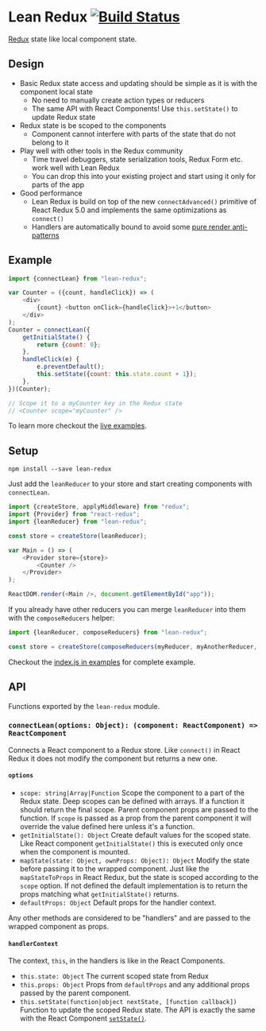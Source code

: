 
# Lean Redux [![Build Status](https://secure.travis-ci.org/epeli/lean-redux.png?branch=master)](http://travis-ci.org/epeli/lean-redux)

[Redux](http://redux.js.org/) state like local component state.

## Design


- Basic Redux state access and updating should be simple as it is with the
  component local state
  - No need to manually create action types or reducers
  - The same API with React Components! Use `this.setState()` to update Redux state
- Redux state is be scoped to the components
  - Component cannot interfere with parts of the state that do not belong to it
- Play well with other tools in the Redux community
  - Time travel debuggers, state serialization tools, Redux Form etc. work well with Lean Redux
  - You can drop this into your existing project and start using it only for
    parts of the app
- Good performance
  - Lean Redux is build on top of the new `connectAdvanced()` primitive of
    React Redux 5.0 and implements the same optimizations as `connect()`
  - Handlers are automatically bound to avoid some [pure render anti-patterns](https://medium.com/@esamatti/react-js-pure-render-performance-anti-pattern-fb88c101332f)


## Example

```js
import {connectLean} from "lean-redux";

var Counter = ({count, handleClick}) => (
    <div>
        {count} <button onClick={handleClick}>+1</button>
    </div>
);
Counter = connectLean({
    getInitialState() {
        return {count: 0};
    },
    handleClick(e) {
        e.preventDefault();
        this.setState({count: this.state.count + 1});
    },
})(Counter);

// Scope it to a myCounter key in the Redux state
// <Counter scope="myCounter" />
```

To learn more checkout the [live examples](https://epeli.github.io/lean-redux/examples/).

## Setup

    npm install --save lean-redux

Just add the `leanReducer` to your store and start creating components with
`connectLean`.

```js
import {createStore, applyMiddleware} from "redux";
import {Provider} from "react-redux";
import {leanReducer} from "lean-redux";

const store = createStore(leanReducer);

var Main = () => (
    <Provider store={store}>
        <Counter />
    </Provider>
);

ReactDOM.render(<Main />, document.getElementById("app"));
```

If you already have other reducers you can merge `leanReducer` into them with
the `composeReducers` helper:

```js
import {leanReducer, composeReducers} from "lean-redux";

const store = createStore(composeReducers(myReducer, myAnotherReducer, leanReducer));

```

Checkout the [index.js in
examples](https://github.com/epeli/lean-redux/blob/master/examples/index.js)
for complete example.

## API

Functions exported by the `lean-redux` module.

### `connectLean(options: Object): (component: ReactComponent) => ReactComponent`

Connects a React component to a Redux store. Like `connect()` in React Redux it
does not modify the component but returns a new one.

#### `options`

- `scope: string|Array|Function` Scope the component to a part of the Redux
  state. Deep scopes can be defined with arrays. If a function it should return
  the final scope. Parent component props are passed to the function.  If
  `scope` is passed as a prop from the parent component it will override the
  value defined here unless it's a function.
- `getInitialState(): Object` Create default values for the scoped state. Like
  React component `getInitialState()` this is executed only once when the
  component is mounted.
- `mapState(state: Object, ownProps: Object): Object` Modify the state before
  passing it to the wrapped component. Just like the `mapStateToProps` in React
  Redux, but the state is scoped according to the `scope` option. If not
  defined the default implementation is to return the props matching what
  `getInitialState()` returns.
- `defaultProps: Object` Default props for the handler context.

Any other methods are considered to be "handlers" and are passed to the wrapped
component as props.

#### `handlerContext` 

The context, `this`, in the handlers is like in the React Components.

- `this.state: Object` The current scoped state from Redux
- `this.props: Object` Props from `defaultProps` and any additional props passed by
  the parent component.
- `this.setState(function|object nextState, [function callback])` Function to
  update the scoped Redux state. The API is exactly the same with the React
  Component [`setState()`](https://facebook.github.io/react/docs/component-api.html#setstate).
